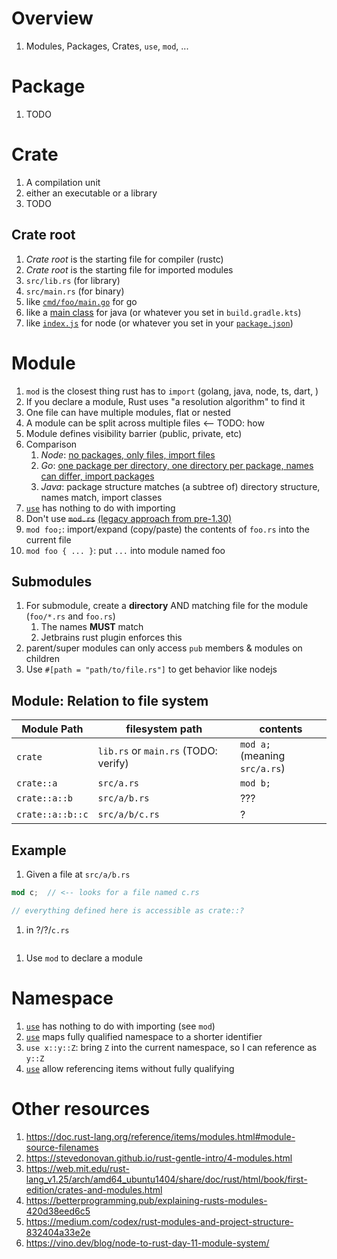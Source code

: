 # Overview
1. Modules, Packages, Crates, `use`, `mod`, ...


# Package
1. TODO


# Crate
1. A compilation unit
1. either an executable or a library
1. TODO


## Crate root
1. *Crate root* is the starting file for compiler (rustc)
1. *Crate root* is the starting file for imported modules
1. `src/lib.rs` (for library)
1. `src/main.rs` (for binary)
1. like [`cmd/foo/main.go`](https://github.com/golang-standards/project-layout#cmd) for go
1. like a [main class](https://docs.oracle.com/javase/tutorial/getStarted/application/index.html) for java (or whatever you set in `build.gradle.kts`)
1. like [`index.js`](https://docs.npmjs.com/cli/v8/configuring-npm/package-json#main) for node (or whatever you set in your [`package.json`](https://docs.npmjs.com/cli/v8/configuring-npm/package-json#main))


# Module
1. `mod` is the closest thing rust has to `import` (golang, java, node, ts, dart, )
1. If you declare a module, Rust uses "a resolution algorithm" to find it
1. One file can have multiple modules, flat or nested
1. A module can be split across multiple files <-- TODO: how
1. Module defines visibility barrier (public, private, etc)
1. Comparison
    1. *Node*: [no packages, only files, import files](https://nodejs.org/api/packages.html#imports)
    1. *Go*: [one package per directory, one directory per package, names can differ, import packages](https://go.dev/ref/spec#Packages)
    1. *Java*: package structure matches (a subtree of) directory structure, names match, import classes
1. [`use`](https://doc.rust-lang.org/reference/items/use-declarations.html) has nothing to do with importing
1. Don't use ~~`mod.rs`~~ [(legacy approach from pre-1.30)](https://doc.rust-lang.org/reference/items/modules.html#module-source-filenames)
1. `mod foo;`: import/expand (copy/paste) the contents of `foo.rs` into the current file
1. `mod foo { ... }`: put `...` into module named foo


## Submodules
1. For submodule, create a **directory** AND matching file for the module (`foo/*.rs` and `foo.rs`)
    1. The names **MUST** match
    1. Jetbrains rust plugin enforces this
1. parent/super modules can only access `pub` members & modules on children
1. Use `#[path = "path/to/file.rs"]` to get behavior like nodejs


## Module: Relation to file system
|Module Path|filesystem path|contents|
|---|---|---|
|`crate`|`lib.rs` or `main.rs` (TODO: verify)|`mod a;` <br/>(meaning `src/a.rs`)|
|`crate::a`|`src/a.rs`|`mod b;`|
|`crate::a::b`|`src/a/b.rs`|???|
|`crate::a::b::c`|`src/a/b/c.rs`|?|



## Example
1. Given a file at `src/a/b.rs`
```rust
mod c;  // <-- looks for a file named c.rs

// everything defined here is accessible as crate::?
```
1. in ?/?/`c.rs`
```rust
```
1. Use `mod` to declare a module


# Namespace
1. [`use`](https://doc.rust-lang.org/reference/items/use-declarations.html) has nothing to do with importing (see `mod`)
1. [`use`](https://doc.rust-lang.org/reference/items/use-declarations.html) maps fully qualified namespace to a shorter identifier
1. `use x::y::Z`: bring `Z` into the current namespace, so I can reference as `y::Z`
1. [`use`](https://doc.rust-lang.org/reference/items/use-declarations.html) allow referencing items without fully qualifying


# Other resources
1. https://doc.rust-lang.org/reference/items/modules.html#module-source-filenames
1. https://stevedonovan.github.io/rust-gentle-intro/4-modules.html
1. https://web.mit.edu/rust-lang_v1.25/arch/amd64_ubuntu1404/share/doc/rust/html/book/first-edition/crates-and-modules.html
1. https://betterprogramming.pub/explaining-rusts-modules-420d38eed6c5
1. https://medium.com/codex/rust-modules-and-project-structure-832404a33e2e
1. https://vino.dev/blog/node-to-rust-day-11-module-system/